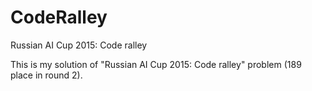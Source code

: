 # CodeRalley
Russian AI Cup 2015: Code ralley

This is my solution of "Russian AI Cup 2015: Code ralley" problem (189 place in round 2). 
